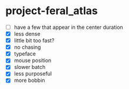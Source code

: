 # project-feral_atlas

- [ ] have a few that appear in the center duration
- [x] less dense
- [x] little bit too fast?
- [x] no chasing 
- [x] typeface
- [x] mouse position
- [x] slower batch
- [x] less purposeful
- [x] more bobbin
